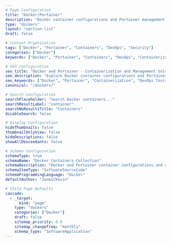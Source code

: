```yaml
---
# Page Configuration
title: "Docker/Portainer"
description: "Docker container configurations and Portainer management guides."
type: "dockers"
layout: "section-list"
draft: false

# Content Organization
tags: ["Docker", "Portainer", "Containers", "DevOps", "Security"]
categories: ["Docker"]
keywords: ["Docker", "Portainer", "Containers", "DevOps", "Containerization", "Microservices", "Docker Compose", "Kubernetes", "CI/CD", "Cloud Computing", "Virtualization", "Infrastructure", "Automation", "Deployment", "Scalability", "Networking", "Security"]

# SEO Configuration
seo_title: "Docker and Portainer - Containerization and Management Solutions"
seo_description: "Explore Docker container configurations and Portainer management guides to streamline your DevOps workflow."
seo_keywords: ["Docker", "Portainer", "Containerization", "DevOps Tools", "Microservices", "Docker Compose", "Kubernetes", "CI/CD Pipelines", "Cloud Computing", "Virtualization", "Infrastructure Automation", "Deployment Strategies", "Scalability Solutions", "Container Networking", "Container Security"]
canonical: "/dockers/"

# Search Configuration
searchPlaceholder: "Search Docker containers..."
searchResultLabel: "container"
searchNoResultsTitle: "Containers"
disableSearch: false

# Display Configuration
hideThumbnails: false
thumbnailOnlyView: false
hideDescriptions: false
showAllDescendants: false

# Schema Configuration
schemaType: true
schemaName: "Docker Containers Collection"
schemaDescription: "Docker and Portainer container configurations and documentation"
schemaItemType: "SoftwareSourceCode"
schemaProgrammingLanguage: "Docker"
defaultAuthor: "JonesCKevin"

# Child Page Defaults
cascade:
  - _target:
      kind: "page"
    type: "dockers"
    categories: ["Docker"]
    draft: false
    sitemap_priority: 0.6
    sitemap_changefreq: "monthly"
    schema_type: "SoftwareApplication"
---
```


<style>
.thumbnail-only-view .service-card .card-thumbnail img {
    object-fit: contain;
    padding: 2px;
    background: transparent;
    }
.thumbnail-only-view .service-card .card-thumbnail {
    border: none;
}
</style>